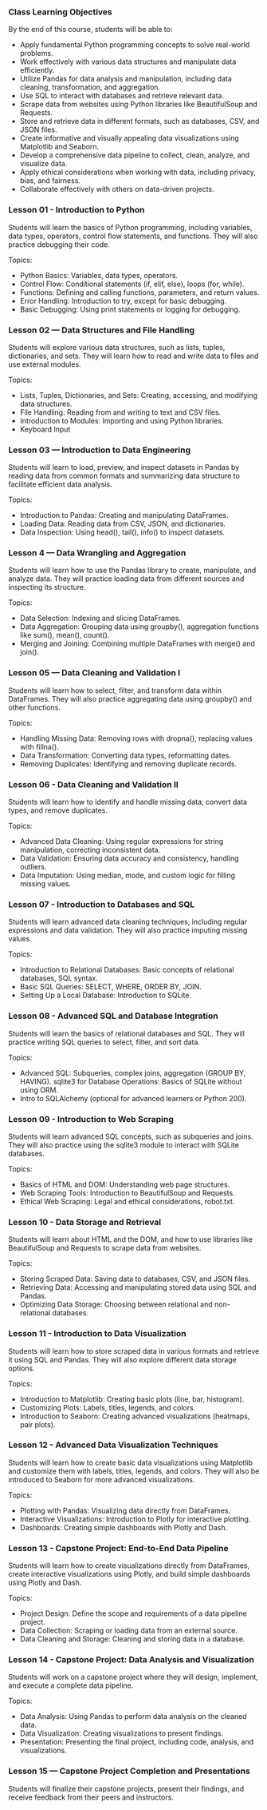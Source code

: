 ### Class Learning Objectives

By the end of this course, students will be able to:
 - Apply fundamental Python programming concepts to solve real-world problems.
 - Work effectively with various data structures and manipulate data efficiently.
 - Utilize Pandas for data analysis and manipulation, including data cleaning, transformation, and aggregation.
 - Use SQL to interact with databases and retrieve relevant data.
 - Scrape data from websites using Python libraries like BeautifulSoup and Requests.
 - Store and retrieve data in different formats, such as databases, CSV, and JSON files.
 - Create informative and visually appealing data visualizations using Matplotlib and Seaborn.
 - Develop a comprehensive data pipeline to collect, clean, analyze, and visualize data.
 - Apply ethical considerations when working with data, including privacy, bias, and fairness.
 - Collaborate effectively with others on data-driven projects.

### Lesson 01 - Introduction to Python

Students will learn the basics of Python programming, including variables, data types, operators, control flow statements, and functions. They will also practice debugging their code.

Topics:
 - Python Basics: Variables, data types, operators.
 - Control Flow: Conditional statements (if, elif, else), loops (for, while).
 - Functions: Defining and calling functions, parameters, and return values.
 - Error Handling: Introduction to try, except for basic debugging.
 - Basic Debugging: Using print statements or logging for debugging.

### Lesson 02 — Data Structures and File Handling

Students will explore various data structures, such as lists, tuples, dictionaries, and sets. They will learn how to read and write data to files and use external modules.

Topics: 
 - Lists, Tuples, Dictionaries, and Sets: Creating, accessing, and modifying data structures.
 - File Handling: Reading from and writing to text and CSV files.
 - Introduction to Modules: Importing and using Python libraries.
 - Keyboard Input

### Lesson 03 — Introduction to Data Engineering

Students will learn to load, preview, and inspect datasets in Pandas by reading data from common formats and summarizing data structure to facilitate efficient data analysis.

Topics:
- Introduction to Pandas: Creating and manipulating DataFrames.
- Loading Data: Reading data from CSV, JSON, and dictionaries.
- Data Inspection: Using head(), tail(), info() to inspect datasets.

### Lesson 4 — Data Wrangling and Aggregation

Students will learn how to use the Pandas library to create, manipulate, and analyze data. They will practice loading data from different sources and inspecting its structure.

Topics:
- Data Selection: Indexing and slicing DataFrames.
- Data Aggregation: Grouping data using groupby(), aggregation functions like sum(), mean(), count().
- Merging and Joining: Combining multiple DataFrames with merge() and join().

### Lesson 05 — Data Cleaning and Validation I

Students will learn how to select, filter, and transform data within DataFrames. They will also practice aggregating data using groupby() and other functions.

Topics:
- Handling Missing Data: Removing rows with dropna(), replacing values with fillna().
- Data Transformation: Converting data types, reformatting dates.
- Removing Duplicates: Identifying and removing duplicate records.

### Lesson 06 - Data Cleaning and Validation II

Students will learn how to identify and handle missing data, convert data types, and remove duplicates.

Topics:
- Advanced Data Cleaning: Using regular expressions for string manipulation, correcting inconsistent data.
- Data Validation: Ensuring data accuracy and consistency, handling outliers.
- Data Imputation: Using median, mode, and custom logic for filling missing values.

### Lesson 07 - Introduction to Databases and SQL

Students will learn advanced data cleaning techniques, including regular expressions and data validation. They will also practice imputing missing values.

Topics:
- Introduction to Relational Databases: Basic concepts of relational databases, SQL syntax.
- Basic SQL Queries: SELECT, WHERE, ORDER BY, JOIN.
- Setting Up a Local Database: Introduction to SQLite.

### Lesson 08 - Advanced SQL and Database Integration

Students will learn the basics of relational databases and SQL. They will practice writing SQL queries to select, filter, and sort data.

Topics:
- Advanced SQL: Subqueries, complex joins, aggregation (GROUP BY, HAVING).
sqlite3 for Database Operations: Basics of SQLite without using ORM.
- Intro to SQLAlchemy (optional for advanced learners or Python 200).

### Lesson 09 - Introduction to Web Scraping

Students will learn advanced SQL concepts, such as subqueries and joins. They will also practice using the sqlite3 module to interact with SQLite databases.

Topics:
- Basics of HTML and DOM: Understanding web page structures.
- Web Scraping Tools: Introduction to BeautifulSoup and Requests.
- Ethical Web Scraping: Legal and ethical considerations, robot.txt.

### Lesson 10 - Data Storage and Retrieval

Students will learn about HTML and the DOM, and how to use libraries like BeautifulSoup and Requests to scrape data from websites.

Topics:
- Storing Scraped Data: Saving data to databases, CSV, and JSON files.
- Retrieving Data: Accessing and manipulating stored data using SQL and Pandas.
- Optimizing Data Storage: Choosing between relational and non-relational databases.

### Lesson 11 - Introduction to Data Visualization

Students will learn how to store scraped data in various formats and retrieve it using SQL and Pandas. They will also explore different data storage options.

Topics:
- Introduction to Matplotlib: Creating basic plots (line, bar, histogram).
- Customizing Plots: Labels, titles, legends, and colors.
- Introduction to Seaborn: Creating advanced visualizations (heatmaps, pair plots).

### Lesson 12 -  Advanced Data Visualization Techniques

Students will learn how to create basic data visualizations using Matplotlib and customize them with labels, titles, legends, and colors. They will also be introduced to Seaborn for more advanced visualizations.

Topics:
- Plotting with Pandas: Visualizing data directly from DataFrames.
- Interactive Visualizations: Introduction to Plotly for interactive plotting.
- Dashboards: Creating simple dashboards with Plotly and Dash.

### Lesson 13 - Capstone Project: End-to-End Data Pipeline

Students will learn how to create visualizations directly from DataFrames, create interactive visualizations using Plotly, and build simple dashboards using Plotly and Dash.

Topics:
- Project Design: Define the scope and requirements of a data pipeline project.
- Data Collection: Scraping or loading data from an external source.
- Data Cleaning and Storage: Cleaning and storing data in a database.

### Lesson 14 - Capstone Project: Data Analysis and Visualization

Students will work on a capstone project where they will design, implement, and execute a complete data pipeline.

Topics:
- Data Analysis: Using Pandas to perform data analysis on the cleaned data.
- Data Visualization: Creating visualizations to present findings.
- Presentation: Presenting the final project, including code, analysis, and visualizations.

### Lesson 15 — Capstone Project Completion and Presentations

Students will finalize their capstone projects, present their findings, and receive feedback from their peers and instructors.

